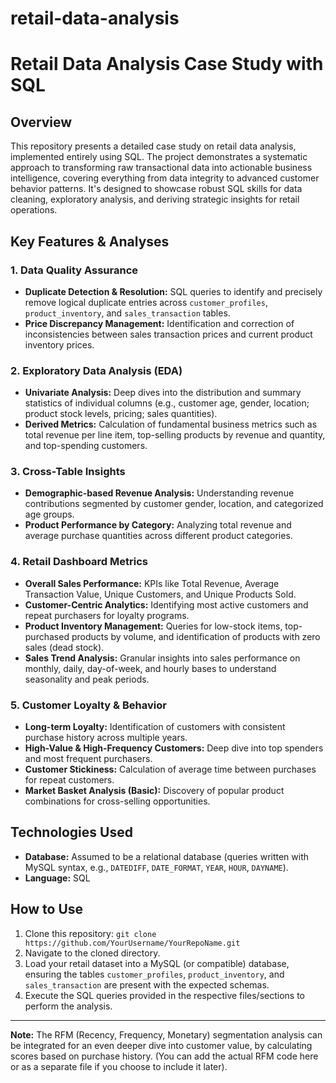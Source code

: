 # retail-data-analysis

# Retail Data Analysis Case Study with SQL

## Overview

This repository presents a detailed case study on retail data analysis, implemented entirely using SQL. The project demonstrates a systematic approach to transforming raw transactional data into actionable business intelligence, covering everything from data integrity to advanced customer behavior patterns. It's designed to showcase robust SQL skills for data cleaning, exploratory analysis, and deriving strategic insights for retail operations.

## Key Features & Analyses

### 1. Data Quality Assurance
* **Duplicate Detection & Resolution:** SQL queries to identify and precisely remove logical duplicate entries across `customer_profiles`, `product_inventory`, and `sales_transaction` tables.
* **Price Discrepancy Management:** Identification and correction of inconsistencies between sales transaction prices and current product inventory prices.

### 2. Exploratory Data Analysis (EDA)
* **Univariate Analysis:** Deep dives into the distribution and summary statistics of individual columns (e.g., customer age, gender, location; product stock levels, pricing; sales quantities).
* **Derived Metrics:** Calculation of fundamental business metrics such as total revenue per line item, top-selling products by revenue and quantity, and top-spending customers.

### 3. Cross-Table Insights
* **Demographic-based Revenue Analysis:** Understanding revenue contributions segmented by customer gender, location, and categorized age groups.
* **Product Performance by Category:** Analyzing total revenue and average purchase quantities across different product categories.

### 4. Retail Dashboard Metrics
* **Overall Sales Performance:** KPIs like Total Revenue, Average Transaction Value, Unique Customers, and Unique Products Sold.
* **Customer-Centric Analytics:** Identifying most active customers and repeat purchasers for loyalty programs.
* **Product Inventory Management:** Queries for low-stock items, top-purchased products by volume, and identification of products with zero sales (dead stock).
* **Sales Trend Analysis:** Granular insights into sales performance on monthly, daily, day-of-week, and hourly bases to understand seasonality and peak periods.

### 5. Customer Loyalty & Behavior
* **Long-term Loyalty:** Identification of customers with consistent purchase history across multiple years.
* **High-Value & High-Frequency Customers:** Deep dive into top spenders and most frequent purchasers.
* **Customer Stickiness:** Calculation of average time between purchases for repeat customers.
* **Market Basket Analysis (Basic):** Discovery of popular product combinations for cross-selling opportunities.

## Technologies Used

* **Database:** Assumed to be a relational database (queries written with MySQL syntax, e.g., `DATEDIFF`, `DATE_FORMAT`, `YEAR`, `HOUR`, `DAYNAME`).
* **Language:** SQL

## How to Use

1.  Clone this repository: `git clone https://github.com/YourUsername/YourRepoName.git`
2.  Navigate to the cloned directory.
3.  Load your retail dataset into a MySQL (or compatible) database, ensuring the tables `customer_profiles`, `product_inventory`, and `sales_transaction` are present with the expected schemas.
4.  Execute the SQL queries provided in the respective files/sections to perform the analysis.

---
**Note:** The RFM (Recency, Frequency, Monetary) segmentation analysis can be integrated for an even deeper dive into customer value, by calculating scores based on purchase history. (You can add the actual RFM code here or as a separate file if you choose to include it later).
